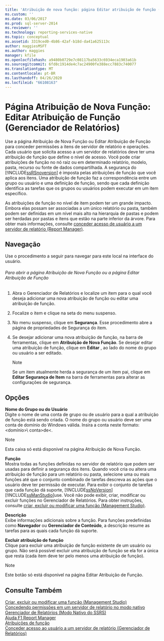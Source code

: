 ```yaml
---
title: 'Atribuição de nova função: página Editar atribuição de função (Report Manager) | Microsoft Docs'
ms.custom: ''
ms.date: 03/06/2017
ms.prod: sql-server-2014
ms.reviewer: ''
ms.technology: reporting-services-native
ms.topic: conceptual
ms.assetid: 3319ced0-4b86-42af-b18d-da41a625113c
author: maggiesMSFT
ms.author: maggies
manager: kfile
ms.openlocfilehash: a9480b0729e7c08117ba5633c6934eca1903a61b
ms.sourcegitcommit: 6fd8c1914de4c7ac24900fe388ecc7883c740077
ms.translationtype: MT
ms.contentlocale: pt-BR
ms.lasthandoff: 04/26/2020
ms.locfileid: "66108163"
---
```

# <a name="new-role-assignment-edit-role-assignment-page-report-manager"></a>Página Atribuição de Nova Função: Editar Atribuição de Função (Gerenciador de Relatórios)
  Use a página Atribuição de Nova Função ou Editar Atribuição de Função para conceder permissões a itens de servidor de relatório e operações. Cada usuário que solicita acesso a um servidor de relatórios deve ter uma atribuição de função que define o nível de acesso. Você pode criar atribuições de função no nó raiz ou em determinado relatório, modelo, pasta, recurso ou fonte de dados compartilhada. A segurança do [!INCLUDE[ssRSnoversion](../includes/ssrsnoversion-md.md)] é imposta pelas atribuições de função que você aplica aos itens. Uma atribuição de função faz a correspondência entre um grupo ou usuário e uma definição de função, sendo que cada definição identifica as tarefas que os grupos ou usuários podem executar em um item específico.  
  
 As atribuições de função no nível de item podem ter um grande impacto. Embora elas possam ser associadas a um único relatório ou pasta, também podem ser definidas em um nível mais alto na hierarquia de pastas e podem ser herdadas por pastas e itens que estão na parte inferior da árvore. Para obter mais informações, consulte [conceder acesso de usuário a um servidor de relatório &#40;Report Manager&#41;](security/grant-user-access-to-a-report-server.md).  
  
## <a name="navigation"></a>Navegação  
 Use o procedimento a seguir para navegar para este local na interface do usuário.  
  
###### <a name="to-open-the-new-role-assignment-or-edit-role-assignment-page"></a>Para abrir a página Atribuição de Nova Função ou a página Editar Atribuição de Função  
  
1.  Abra o Gerenciador de Relatórios e localize um item para o qual você deseja adicionar uma nova atribuição de função ou editar uma atribuição de função.  
  
2.  Focalize o item e clique na seta do menu suspenso.  
  
3.  No menu suspenso, clique em **Segurança**. Esse procedimento abre a página de propriedades de Segurança do item.  
  
4.  Se desejar adicionar uma nova atribuição de função, na barra de ferramentas, clique em **Atribuição de Nova Função**. Se desejar editar uma atribuição de função, clique em **Editar** , ao lado do nome do grupo ou usuário a ser editado.  
  
    > [!NOTE]  
    >   Se um item atualmente herda a segurança de um item pai, clique em **Editar Segurança de Item** na barra de ferramentas para alterar as configurações de segurança.  
  
## <a name="options"></a>Opções  
 **Nome do Grupo ou do Usuário**  
 Digite o nome de uma conta de grupo ou de usuário para a qual a atribuição de função está sendo criada. O nome do grupo ou usuário deve ser uma conta de domínio do Windows válida. Insira a conta neste formato: \<domínio>\\ conta\>de<.  
  
> [!NOTE]  
>  Esta caixa só está disponível na página Atribuição de Nova Função.  
  
 **Função**  
 Mostra todas as funções definidas no servidor de relatório que podem ser usadas para definir a segurança dos itens. Quando você cria ou altera uma atribuição de função para um relatório ou pasta, selecione uma ou mais funções até que o conjunto combinado de tarefas descreva as ações que o usuário deve ter permissão de executar. Para exibir o conjunto de tarefas que cada função dá suporte, [!INCLUDE[ssNoVersion](../includes/ssnoversion-md.md)] [!INCLUDE[ssManStudio](../includes/ssmanstudio-md.md)]use. Você não pode exibir, criar, modificar ou excluir funções no Gerenciador de Relatórios. Para obter instruções, consulte [criar, excluir ou modificar uma função &#40;Management Studio&#41;](security/role-definitions-create-delete-or-modify.md).  
  
 **Descrição**  
 Exibe informações adicionais sobre a função. Para funções predefinidas como **Navegador** ou **Gerenciador de Conteúdo**, a descrição resume as tarefas para as quais cada função dá suporte.  
  
 **Excluir atribuição de função**  
 Clique para excluir uma atribuição de função existente de um usuário ou grupo. Não será possível excluir uma atribuição de função se ela for a única que resta (cada item deve ter pelo menos uma atribuição de função).  
  
> [!NOTE]  
>  Este botão só está disponível na página Editar Atribuição de Função.  
  
## <a name="see-also"></a>Consulte Também  
 [Criar, excluir ou modificar uma função &#40;Management Studio&#41;](security/role-definitions-create-delete-or-modify.md)   
 [Concedendo permissões em um servidor de relatório no modo nativo](security/granting-permissions-on-a-native-mode-report-server.md)   
 [Gerenciador de Relatórios &#40;Modo Nativo do SSRS&#41;](../../2014/reporting-services/report-manager-ssrs-native-mode.md)   
 [Ajuda F1 Report Manager](../../2014/reporting-services/report-manager-f1-help.md)   
 [Atribuições de função](security/role-assignments.md)   
 [Conceder acesso ao usuário a um servidor de relatório &#40;Gerenciador de Relatórios&#41;](security/grant-user-access-to-a-report-server.md)  
  
  
